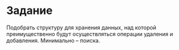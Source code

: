 # Задание
Подобрать структуру для хранения данных, над которой преимущественно будут осуществляться операции удаления и добавления. 
Минимально – поиска.

